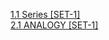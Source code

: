 [1.1 Series [SET-1]](https://yoursamlan.github.io/Reasoning/1.1_Series_[SET-1].html)  <br />  [2.1 ANALOGY [SET-1]](https://yoursamlan.github.io/Reasoning/2.1_ANALOGY_[SET-1].html)  <br />  